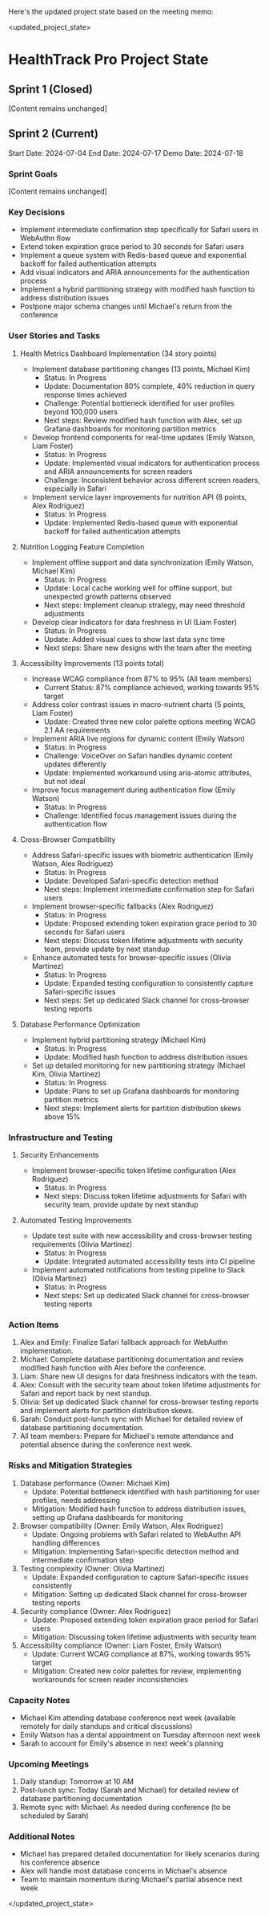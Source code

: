 Here's the updated project state based on the meeting memo:

<updated_project_state>

# HealthTrack Pro Project State

## Sprint 1 (Closed)
[Content remains unchanged]

## Sprint 2 (Current)
Start Date: 2024-07-04
End Date: 2024-07-17
Demo Date: 2024-07-18

### Sprint Goals
[Content remains unchanged]

### Key Decisions
- Implement intermediate confirmation step specifically for Safari users in WebAuthn flow
- Extend token expiration grace period to 30 seconds for Safari users
- Implement a queue system with Redis-based queue and exponential backoff for failed authentication attempts
- Add visual indicators and ARIA announcements for the authentication process
- Implement a hybrid partitioning strategy with modified hash function to address distribution issues
- Postpone major schema changes until Michael's return from the conference

### User Stories and Tasks

1. Health Metrics Dashboard Implementation (34 story points)
   - Implement database partitioning changes (13 points, Michael Kim)
     - Status: In Progress
     - Update: Documentation 80% complete, 40% reduction in query response times achieved
     - Challenge: Potential bottleneck identified for user profiles beyond 100,000 users
     - Next steps: Review modified hash function with Alex, set up Grafana dashboards for monitoring partition metrics
   - Develop frontend components for real-time updates (Emily Watson, Liam Foster)
     - Status: In Progress
     - Update: Implemented visual indicators for authentication process and ARIA announcements for screen readers
     - Challenge: Inconsistent behavior across different screen readers, especially in Safari
   - Implement service layer improvements for nutrition API (8 points, Alex Rodriguez)
     - Status: In Progress
     - Update: Implemented Redis-based queue with exponential backoff for failed authentication attempts

2. Nutrition Logging Feature Completion
   - Implement offline support and data synchronization (Emily Watson, Michael Kim)
     - Status: In Progress
     - Update: Local cache working well for offline support, but unexpected growth patterns observed
     - Next steps: Implement cleanup strategy, may need threshold adjustments
   - Develop clear indicators for data freshness in UI (Liam Foster)
     - Status: In Progress
     - Update: Added visual cues to show last data sync time
     - Next steps: Share new designs with the team after the meeting

3. Accessibility Improvements (13 points total)
   - Increase WCAG compliance from 87% to 95% (All team members)
     - Current Status: 87% compliance achieved, working towards 95% target
   - Address color contrast issues in macro-nutrient charts (5 points, Liam Foster)
     - Update: Created three new color palette options meeting WCAG 2.1 AA requirements
   - Implement ARIA live regions for dynamic content (Emily Watson)
     - Status: In Progress
     - Challenge: VoiceOver on Safari handles dynamic content updates differently
     - Update: Implemented workaround using aria-atomic attributes, but not ideal
   - Improve focus management during authentication flow (Emily Watson)
     - Status: In Progress
     - Challenge: Identified focus management issues during the authentication flow

4. Cross-Browser Compatibility
   - Address Safari-specific issues with biometric authentication (Emily Watson, Alex Rodriguez)
     - Status: In Progress
     - Update: Developed Safari-specific detection method
     - Next steps: Implement intermediate confirmation step for Safari users
   - Implement browser-specific fallbacks (Alex Rodriguez)
     - Status: In Progress
     - Update: Proposed extending token expiration grace period to 30 seconds for Safari users
     - Next steps: Discuss token lifetime adjustments with security team, provide update by next standup
   - Enhance automated tests for browser-specific issues (Olivia Martinez)
     - Status: In Progress
     - Update: Expanded testing configuration to consistently capture Safari-specific issues
     - Next steps: Set up dedicated Slack channel for cross-browser testing reports

5. Database Performance Optimization
   - Implement hybrid partitioning strategy (Michael Kim)
     - Status: In Progress
     - Update: Modified hash function to address distribution issues
   - Set up detailed monitoring for new partitioning strategy (Michael Kim, Olivia Martinez)
     - Status: In Progress
     - Update: Plans to set up Grafana dashboards for monitoring partition metrics
     - Next steps: Implement alerts for partition distribution skews above 15%

### Infrastructure and Testing

1. Security Enhancements
   - Implement browser-specific token lifetime configuration (Alex Rodriguez)
     - Status: In Progress
     - Next steps: Discuss token lifetime adjustments for Safari with security team, provide update by next standup

2. Automated Testing Improvements
   - Update test suite with new accessibility and cross-browser testing requirements (Olivia Martinez)
     - Status: In Progress
     - Update: Integrated automated accessibility tests into CI pipeline
   - Implement automated notifications from testing pipeline to Slack (Olivia Martinez)
     - Status: In Progress
     - Next steps: Set up dedicated Slack channel for cross-browser testing reports

### Action Items
1. Alex and Emily: Finalize Safari fallback approach for WebAuthn implementation.
2. Michael: Complete database partitioning documentation and review modified hash function with Alex before the conference.
3. Liam: Share new UI designs for data freshness indicators with the team.
4. Alex: Consult with the security team about token lifetime adjustments for Safari and report back by next standup.
5. Olivia: Set up dedicated Slack channel for cross-browser testing reports and implement alerts for partition distribution skews.
6. Sarah: Conduct post-lunch sync with Michael for detailed review of database partitioning documentation.
7. All team members: Prepare for Michael's remote attendance and potential absence during the conference next week.

### Risks and Mitigation Strategies
1. Database performance (Owner: Michael Kim)
   - Update: Potential bottleneck identified with hash partitioning for user profiles, needs addressing
   - Mitigation: Modified hash function to address distribution issues, setting up Grafana dashboards for monitoring
2. Browser compatibility (Owner: Emily Watson, Alex Rodriguez)
   - Update: Ongoing problems with Safari related to WebAuthn API handling differences
   - Mitigation: Implementing Safari-specific detection method and intermediate confirmation step
3. Testing complexity (Owner: Olivia Martinez)
   - Update: Expanded configuration to capture Safari-specific issues consistently
   - Mitigation: Setting up dedicated Slack channel for cross-browser testing reports
4. Security compliance (Owner: Alex Rodriguez)
   - Update: Proposed extending token expiration grace period for Safari users
   - Mitigation: Discussing token lifetime adjustments with security team
5. Accessibility compliance (Owner: Liam Foster, Emily Watson)
   - Update: Current WCAG compliance at 87%, working towards 95% target
   - Mitigation: Created new color palettes for review, implementing workarounds for screen reader inconsistencies

### Capacity Notes
- Michael Kim attending database conference next week (available remotely for daily standups and critical discussions)
- Emily Watson has a dental appointment on Tuesday afternoon next week
- Sarah to account for Emily's absence in next week's planning

### Upcoming Meetings
1. Daily standup: Tomorrow at 10 AM
2. Post-lunch sync: Today (Sarah and Michael) for detailed review of database partitioning documentation
3. Remote sync with Michael: As needed during conference (to be scheduled by Sarah)

### Additional Notes
- Michael has prepared detailed documentation for likely scenarios during his conference absence
- Alex will handle most database concerns in Michael's absence
- Team to maintain momentum during Michael's partial absence next week

</updated_project_state>